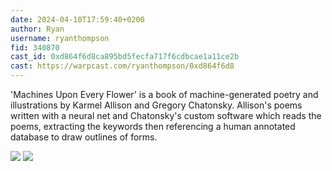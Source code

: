 ```yaml
---
date: 2024-04-10T17:59:40+0200
author: Ryan
username: ryanthompson
fid: 340870
cast_id: 0xd864f6d8ca895bd5fecfa717f6cdbcae1a11ce2b
cast: https://warpcast.com/ryanthompson/0xd864f6d8
---
```

'Machines Upon Every Flower' is a book of machine-generated poetry and illustrations by Karmel Allison and Gregory Chatonsky. Allison's poems written with a neural net and Chatonsky's custom software which reads the poems, extracting the keywords then referencing a human annotated database to draw outlines of forms.  

![](https://imagedelivery.net/BXluQx4ige9GuW0Ia56BHw/494e3f50-ab55-4239-1ff0-9db130442e00/original)
![](https://imagedelivery.net/BXluQx4ige9GuW0Ia56BHw/a4bd4c98-c01d-4ab8-aa85-93f613e07400/original)